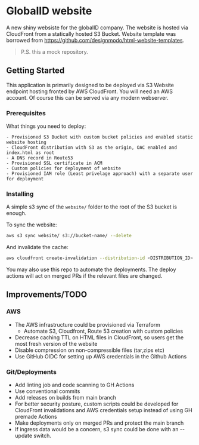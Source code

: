 # GlobalID website

A new shiny websiste for the globalID company. The website is hosted via CloudFront from a statically hosted S3 Bucket. Website template was borrowed from https://github.com/designmodo/html-website-templates.
> P.S. this a mock repository.
## Getting Started

This application is primarily designed to be deployed via S3 Website endpoint hosting fronted by AWS CloudFront. You will need an AWS account. Of course this can be served via any modern webserver.

### Prerequisites

What things you need to deploy:

```
- Provisioned S3 Bucket with custom bucket policies and enabled static website hosting
- CloudFront distribution with S3 as the origin, OAC enabled and index.html as root
- A DNS record in Route53
- Provisioned SSL certificate in ACM
- Custom policies for deployment of website
- Provisioned IAM role (Least privelage approach) with a separate user for deployment
```

### Installing

A simple s3 sync of the `website/` folder to the root of the S3 bucket is enough.

To sync the website:

```bash
aws s3 sync website/ s3://bucket-name/ --delete
```

And invalidate the cache:

```bash
aws cloudfront create-invalidation --distribution-id <DISTRIBUTION_ID> --paths "/*"
```

You may also use this repo to automate the deployments. The deploy actions will act on merged PRs if the relevant files are changed.

## Improvements/TODO

### AWS
- The AWS infrastructure could be provisioned via Terraform
  - Automate S3, Cloudfront, Route 53 creation with custom policies
- Decrease caching TTL on HTML files in CloudFront, so users get the most fresh version of the website
- Disable compression on non-compressible files (tar,zips etc)
- Use GitHub OIDC for setting up AWS credentials in the Github Actions

### Git/Deployments

- Add linting job and code scanning to GH Actions
- Use conventional commits
- Add releases on builds from main branch
- For better security posture, custom scripts could be developed for CloudFront invalidations and AWS credentials setup instead of using GH premade Actions
- Make deployments only on merged PRs and protect the main branch
- If ingress data would be a concern, s3 sync could be done with an --update switch.
